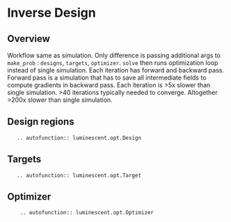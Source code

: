 # Inverse Design
## Overview
Workflow same as simulation. Only difference is passing additional args to `make_prob` : `designs`, `targets`, `optimizer`. `solve` then runs optimization loop instead of single simulation. Each iteration has forward and backward pass. Forward pass is a simulation that has to save all intermediate fields to compute gradients in backward pass. Each iteration is >5x slower than single simulation. >40 iterations typically needed to converge. Altogether >200x slower than single simulation.
## Design regions
 ```{eval-rst}
    .. autofunction:: luminescent.opt.Design
```
## Targets
 ```{eval-rst}
    .. autofunction:: luminescent.opt.Target
```
## Optimizer
```{eval-rst}
    .. autofunction:: luminescent.opt.Optimizer
```